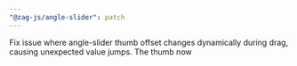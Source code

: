 ```yaml
---
"@zag-js/angle-slider": patch
---
```


Fix issue where angle-slider thumb offset changes dynamically during drag, causing unexpected value jumps. The thumb now
